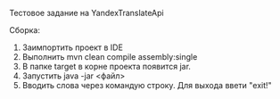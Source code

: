 Тестовое задание на YandexTranslateApi

Сборка:
1. Заимпортить проект в IDE
2. Выполнить mvn clean compile assembly:single
3. В папке target в корне проекта появится jar.
4. Запустить java -jar <файл>
5. Вводить слова через командую строку. Для выхода ввети "exit!"